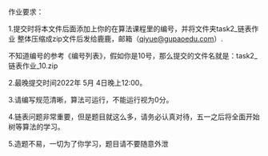 作业要求：

1.提交时将本文件后面添加上你的在算法课程里的编号，并将文件夹task2_链表作业  整体压缩成zip文件后发给鹿鹿，邮箱（qiyue@gupaoedu.com）.

不知道编号的参考《编号列表》，假如你是10号，那么提交的文件名就是：task2_链表作业_10.zip

2.最晚提交时间2022年 5月 4日晚上12:00。

3.请编写规范清晰，算法可运行，不能运行视为0分。

4.链表问题非常重要，但是题目就这么多，请务必认真对待，五一之后将全面开始树等算法的学习。

5.造题不易，一切为了你学习，题目请不要随意外泄